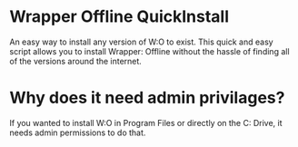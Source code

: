 # Wrapper Offline QuickInstall
An easy way to install any version of W:O to exist.
This quick and easy script allows you to install Wrapper: Offline without the hassle of finding all of the versions around the internet.
# Why does it need admin privilages?
If you wanted to install W:O in Program Files or directly on the C: Drive, it needs admin permissions to do that.
